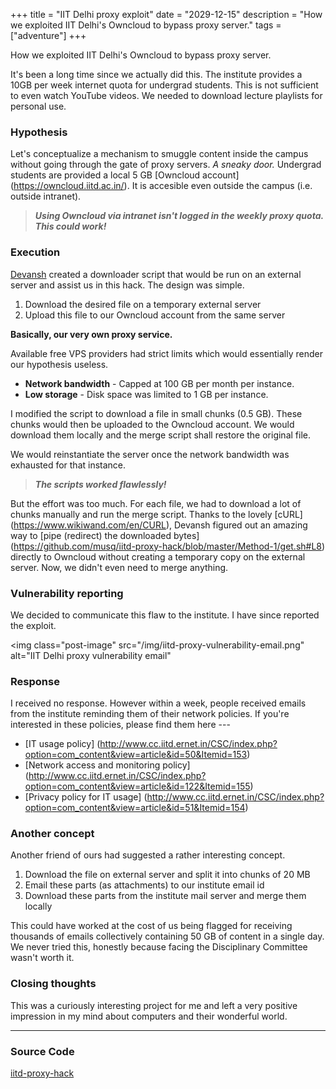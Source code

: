 +++
title = "IIT Delhi proxy exploit"
date = "2029-12-15"
description = "How we exploited IIT Delhi's Owncloud to bypass proxy server."
tags = ["adventure"]
+++

How we exploited IIT Delhi's Owncloud to bypass proxy server.

It's been a long time since we actually did this. The institute
provides a 10GB per week internet quota for undergrad students. This
is not sufficient to even watch YouTube videos. We needed to download
lecture playlists for personal use.


### Hypothesis

Let's conceptualize a mechanism to smuggle content inside the campus
without going through the gate of proxy servers. *A sneaky door.*
Undergrad students are provided a local 5 GB [Owncloud account]
(https://owncloud.iitd.ac.in/). It is accesible even outside the campus
(i.e. outside intranet).

> ***Using Owncloud via intranet isn't logged in the weekly proxy
> quota. This could work!***


### Execution

[Devansh](https://github.com/devanshdalal) created a downloader script
that would be run on an external server and assist us in this hack.
The design was simple.

1. Download the desired file on a temporary external server
1. Upload this file to our Owncloud account from the same server

**Basically, our very own proxy service.**

Available free VPS providers had strict limits which would essentially
render our hypothesis useless.

- **Network bandwidth** - Capped at 100 GB per month per instance.
- **Low storage** - Disk space was limited to 1 GB per instance.

I modified the script to download a file in small chunks (0.5 GB).
These chunks would then be uploaded to the Owncloud account. We would
download them locally and the merge script shall restore the original
file.

We would reinstantiate the server once the network bandwidth was
exhausted for that instance.

> ***The scripts worked flawlessly!***

But the effort was too much. For each file, we had to download a lot
of chunks manually and run the merge script. Thanks to the lovely [cURL]
(https://www.wikiwand.com/en/CURL), Devansh figured out an amazing way
to [pipe (redirect) the downloaded bytes]
(https://github.com/musq/iitd-proxy-hack/blob/master/Method-1/get.sh#L8)
directly to Owncloud without creating a temporary copy on the external
server. Now, we didn't even need to merge anything.

### Vulnerability reporting

We decided to communicate this flaw to the institute. I have since
reported the exploit.

<img
    class="post-image"
    src="/img/iitd-proxy-vulnerability-email.png"
    alt="IIT Delhi proxy vulnerability email"
>

### Response

I received no response. However within a week, people received emails
from the institute reminding them of their network policies. If you're
interested in these policies, please find them here ---

- [IT usage policy]
(http://www.cc.iitd.ernet.in/CSC/index.php?option=com_content&view=article&id=50&Itemid=153)
- [Network access and monitoring policy]
(http://www.cc.iitd.ernet.in/CSC/index.php?option=com_content&view=article&id=122&Itemid=155)
- [Privacy policy for IT usage]
(http://www.cc.iitd.ernet.in/CSC/index.php?option=com_content&view=article&id=51&Itemid=154)

### Another concept

Another friend of ours had suggested a rather interesting concept.

1. Download the file on external server and split it into chunks
of 20 MB
1. Email these parts (as attachments) to our institute email id
1. Download these parts from the institute mail server and merge them
locally

This could have worked at the cost of us being flagged for receiving
thousands of emails collectively containing 50 GB of content in a
single day. We never tried this, honestly because facing the
Disciplinary Committee wasn't worth it.


### Closing thoughts

This was a curiously interesting project for me and left a very positive
impression in my mind about computers and their wonderful world.

---

### Source Code

[iitd-proxy-hack](https://github.com/musq/iitd-proxy-hack)
